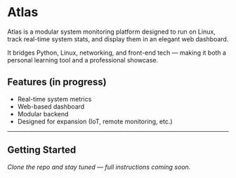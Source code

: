# Atlas

Atlas is a modular system monitoring platform designed to run on Linux, track real-time system stats, and display them in an elegant web dashboard. 

It bridges Python, Linux, networking, and front-end tech — making it both a personal learning tool and a professional showcase.

## Features (in progress)
- Real-time system metrics
- Web-based dashboard
- Modular backend
- Designed for expansion (IoT, remote monitoring, etc.)

---

## Getting Started
*Clone the repo and stay tuned — full instructions coming soon.*
